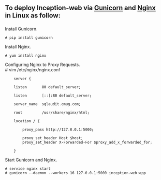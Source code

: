 ## To deploy **Inception-web** via [Gunicorn](http://gunicorn.org/) and [Nginx](http://nginx.org/) in Linux as follow:  

###   

Install Gunicorn.  

    # pip install gunicorn  
Install Nginx.   

    # yum install nginx  
Configuring Nginx to Proxy Requests.  
    # vim /etc/nginx/nginx.conf  

        server {  

        listen       80 default_server;  

        listen       [::]:80 default_server;  

        server_name  sqlaudit.cmug.com;  

        root         /usr/share/nginx/html;  

        location / {  

            proxy_pass http://127.0.0.1:5000;  

            proxy_set_header Host $host;  
            proxy_set_header X-Forwarded-For $proxy_add_x_forwarded_for;  

        }  

Start Gunicorn and Nginx.  
 
    # service nginx start  
    # gunicorn --daemon --workers 16 127.0.0.1:5000 inception-web:app  
